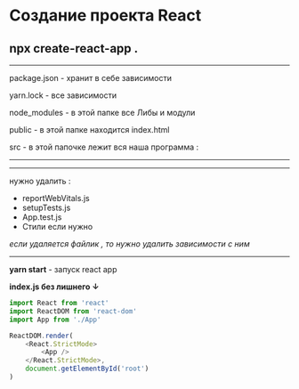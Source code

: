 # Создание проекта React

## npx create-react-app .

---

package.json - хранит в себе зависимости

yarn.lock - все зависимости

node_modules - в этой папке все Либы и модули

public - в этой папке находится index.html

src - в этой папочке лежит вся наша программа :

---

---

нужно удалить :

- reportWebVitals.js
- setupTests.js
- App.test.js
- Стили если нужно

_если удаляется файлик , то нужно удалить зависимости с ним_

---

**yarn start** - запуск react app

**index.js без лишнего ↓**

```javascript
import React from 'react'
import ReactDOM from 'react-dom'
import App from './App'

ReactDOM.render(
	<React.StrictMode>
		<App />
	</React.StrictMode>,
	document.getElementById('root')
)
```
